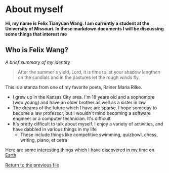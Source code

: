 # About myself

**Hi, my name is Felix Tianyuan Wang. I am currently a student at the University of Missouri. In these markdown documents I will be discussing some things that interest me**

## Who is Felix Wang?

*A brief summary of my identity*

>After the summer's yield, Lord, it is time
>to let your shadow lengthen on the sundials
>and in the pastures let the rough winds fly.

This is a stanza from one of my favorite poets, Rainer Maria Rilke. 



* I grew up in the Kansas City area. I'm 18 years old and a sophomore (woo young) and have an older brother as well as a sister in law
* The dreams of the future which I have are sparse. I hope someday to become a law professor, but I wouldn't mind becoming a software engineer or a computer technician. It's difficult 
* It's pretty difficult to talk about myself. I enjoy a variety of activities, and have dabbled in various things in my life
  * These include things like competitive swimming, quizbowl, chess, writing, piano, et cetra

[Here are some interesting things which I have discovered in my time on Earth](notablethings.md)

[Return to the previous file](First.md)
